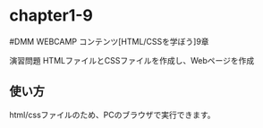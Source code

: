 # chapter1-9
#DMM WEBCAMP コンテンツ[HTML/CSSを学ぼう]9章

演習問題
HTMLファイルとCSSファイルを作成し、Webページを作成
## 使い方
html/cssファイルのため、PCのブラウザで実行できます。
